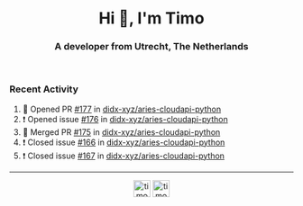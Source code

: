 <h1 align="center">Hi 👋, I'm Timo</h1>
<h3 align="center">A developer from Utrecht, The Netherlands</h3>
<br/>
<!-- https://github.com/rahuldkjain/github-profile-readme-generator --!>

<!--  <p align="left"><img src="https://github-readme-stats.vercel.app/api?username=timoglastra&show_icons=true&count_private=true&" alt="timoglastra" /></p> --!>

<!--
Github language stats
<p align="left"><img src="https://github-readme-stats.vercel.app/api/top-langs/?username=timoglastra&layout=compact" alt="timoglastra" /><p>
-->

<!-- Codestats language stats -->
<!-- <p align="left"><img src="https://codestats-readme.vercel.app/api/top-langs/?username=timoglastra&layout=compact&language_count=12" alt="timoglastra" /><p>    --!>
  
<h3>Recent Activity</h3>

<!--START_SECTION:activity-->
1. 💪 Opened PR [#177](https://github.com/didx-xyz/aries-cloudapi-python/pull/177) in [didx-xyz/aries-cloudapi-python](https://github.com/didx-xyz/aries-cloudapi-python)
2. ❗️ Opened issue [#176](https://github.com/didx-xyz/aries-cloudapi-python/issues/176) in [didx-xyz/aries-cloudapi-python](https://github.com/didx-xyz/aries-cloudapi-python)
3. 🎉 Merged PR [#175](https://github.com/didx-xyz/aries-cloudapi-python/pull/175) in [didx-xyz/aries-cloudapi-python](https://github.com/didx-xyz/aries-cloudapi-python)
4. ❗️ Closed issue [#166](https://github.com/didx-xyz/aries-cloudapi-python/issues/166) in [didx-xyz/aries-cloudapi-python](https://github.com/didx-xyz/aries-cloudapi-python)
5. ❗️ Closed issue [#167](https://github.com/didx-xyz/aries-cloudapi-python/issues/167) in [didx-xyz/aries-cloudapi-python](https://github.com/didx-xyz/aries-cloudapi-python)
<!--END_SECTION:activity-->

---

<p align="center">
<a href="https://twitter.com/timoglastra" target="blank"><img align="center" src="https://cdn.jsdelivr.net/npm/simple-icons@3.0.1/icons/twitter.svg" alt="timoglastra" height="30" width="30" /></a>
<a href="https://linkedin.com/in/timoglastra" target="blank"><img align="center" src="https://cdn.jsdelivr.net/npm/simple-icons@3.0.1/icons/linkedin.svg" alt="timoglastra" height="30" width="30" /></a>
</p>



